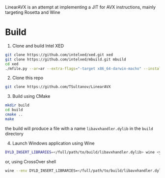 LinearAVX is an attempt at implementing a JIT for AVX instructions, mainly targeting Rosetta and Wine

# Build
1. Clone and build Intel XED
```sh
git clone https://github.com/intelxed/xed.git xed
git clone https://github.com/intelxed/mbuild.git mbuild
cd xed
./mfile.py --ar=ar --extra-flags="-target x86_64-darwin-macho" --install-dir="kits/xed" install
```

2. Clone this repo
```sh
git clone https://github.com/TSultanov/LinearAVX
```

3. Build using CMake
```sh
mkdir build
cd build
cmake ..
make
```
the build will produce a file with a name `libavxhandler.dylib` in the `build` directory

4. Launch Windows application using Wine
```sh
DYLD_INSERT_LIBRARIES=</full/path/to/build/libavxhandler.dylib> wine <youwindowsapp.exe>
```
or, using CrossOver shell
```sh
wine --env DYLD_INSERT_LIBRARIES=</full/path/to/build/libavxhandler.dylib> <youwindowsapp.exe>
```
